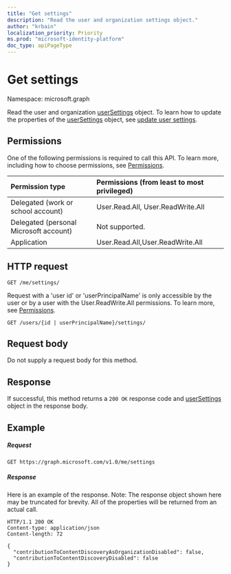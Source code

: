 ```yaml
---
title: "Get settings"
description: "Read the user and organization settings object."
author: "krbain"
localization_priority: Priority
ms.prod: "microsoft-identity-platform"
doc_type: apiPageType
---
```


# Get settings

Namespace: microsoft.graph

Read the user and organization [userSettings](../resources/usersettings.md) object.
To learn how to update the properties of the [userSettings](../resources/usersettings.md) object, see [update user settings](usersettings-update.md).

## Permissions

One of the following permissions is required to call this API. To learn more, including how to choose permissions, see [Permissions](/graph/permissions-reference).

|Permission type      | Permissions (from least to most privileged)              |
|:--------------------|:---------------------------------------------------------|
|Delegated (work or school account) | User.Read.All, User.ReadWrite.All    |
|Delegated (personal Microsoft account) | Not supported.    |
|Application | User.Read.All,User.ReadWrite.All |

## HTTP request

```http
GET /me/settings/
```

Request with a 'user id' or 'userPrincipalName' is only accessible by the user or by a user with the User.ReadWrite.All permissions. To learn more, see [Permissions](/graph/permissions-reference).

```http
GET /users/{id | userPrincipalName}/settings/
```

## Request body

Do not supply a request body for this method.

## Response

If successful, this method returns a `200 OK` response code and [userSettings](../resources/usersettings.md) object in the response body.

## Example

##### Request

```http
GET https://graph.microsoft.com/v1.0/me/settings
```

##### Response

Here is an example of the response. Note: The response object shown here may be truncated for brevity. All of the properties will be returned from an actual call.

```http
HTTP/1.1 200 OK
Content-type: application/json
Content-length: 72

{
  "contributionToContentDiscoveryAsOrganizationDisabled": false,
  "contributionToContentDiscoveryDisabled": false
}
```

